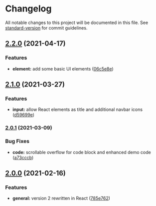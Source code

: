 # Changelog

All notable changes to this project will be documented in this file. See [standard-version](https://github.com/conventional-changelog/standard-version) for commit guidelines.

## [2.2.0](https://github.com/tobua/exmpl/compare/v2.1.0...v2.2.0) (2021-04-17)


### Features

* **element:** add some basic UI elements ([06c5e8e](https://github.com/tobua/exmpl/commit/06c5e8ef55342795e5300c9b80ec3674acd49b6b))

## [2.1.0](https://github.com/tobua/exmpl/compare/v2.0.1...v2.1.0) (2021-03-27)


### Features

* **input:** allow React elements as title and additional navbar icons ([d59699e](https://github.com/tobua/exmpl/commit/d59699e1a5e692a6497a30f966992aab5a70d977))

### [2.0.1](https://github.com/tobua/exmpl/compare/v2.0.0...v2.0.1) (2021-03-09)


### Bug Fixes

* **code:** scrollable overflow for code block and enhanced demo code ([a73cccb](https://github.com/tobua/exmpl/commit/a73cccbeb79500d604728d3dc2ef6e0dc9e3dc49))

## [2.0.0](https://github.com/tobua/exmpl/compare/v1.0.1...v2.0.0) (2021-02-16)


### Features

* **general:** version 2 rewritten in React ([785e762](https://github.com/tobua/exmpl/commit/785e7627f809dd4847ae31b03e3bee94732e0af6))
